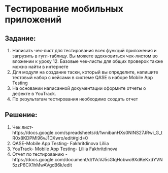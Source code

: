 # Tестирование мобильных приложений
## Задание:
<ol>
<li>Написать чек-лист для тестирования всех функций приложения и загрузить в гугл-таблицу. Вы можете вдохновиться чек-листом во вложении к уроку 12. Базовые чек-листы для общих проверок также можно найти в интернете</li>
<li>Для модуля на создание таски, который вы определите, напишите тестовый набор с кейсами в системе QASE в наборе Mobile App Testing</li>
<li>На основании написанной документации оформите отчеты о дефекте в YouTrack.</li>
<li>По результатам тестирования необходимо создать отчет</li> 
</ol>

## Решение:
<ol>
  <li>Чек лист-https://docs.google.com/spreadsheets/d/1wnibanHXs0NlNS27JRwi_G_tR0x8KDPMl96vJ1DXwro/edit#gid=0</li>
<li>QASE-Mobile App Testing- Fakhritdinova Liliia</li>
<li>YouTrack- Mobile App Testing- Liliia Fakhritdinova</li>
<li>Отчет по тестированию - https://docs.google.com/document/d/1VcVJ5sGIqHobwo9XdKeKxdYVN5zzP6CX1hMwAVgcB6k/edit</li> 
</ol>
